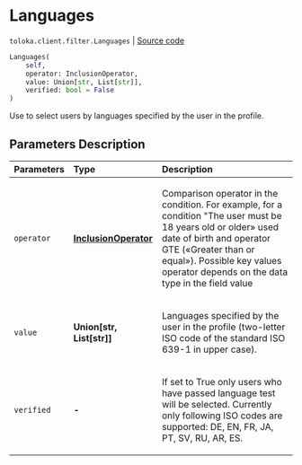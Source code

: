 # Languages
`toloka.client.filter.Languages` | [Source code](https://github.com/Toloka/toloka-kit/blob/v0.1.24/src/client/filter.py#L324)

```python
Languages(
    self,
    operator: InclusionOperator,
    value: Union[str, List[str]],
    verified: bool = False
)
```

Use to select users by languages specified by the user in the profile.

## Parameters Description

| Parameters | Type | Description |
| :----------| :----| :-----------|
`operator`|**[InclusionOperator](toloka.client.primitives.operators.InclusionOperator.md)**|<p>Comparison operator in the condition. For example, for a condition &quot;The user must be 18 years old or older» used date of birth and operator GTE («Greater than or equal»). Possible key values operator depends on the data type in the field value</p>
`value`|**Union\[str, List\[str\]\]**|<p>Languages specified by the user in the profile (two-letter ISO code of the standard ISO 639-1 in upper case).</p>
`verified`|**-**|<p>If set to True only users who have passed language test will be selected. Currently only following ISO codes are supported: DE, EN, FR, JA, PT, SV, RU, AR, ES.</p>
